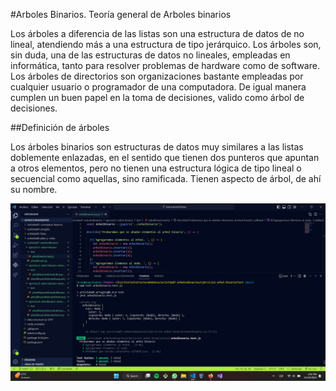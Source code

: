 #Arboles Binarios. 
Teoría general de Arboles binarios

Los árboles a diferencia de las listas son una estructura de datos de no lineal, atendiendo más a una estructura de tipo jerárquico. Los árboles son, sin duda, una de las estructuras de datos no lineales, empleadas en informática, tanto para resolver problemas de hardware como de software. Los árboles de directorios son organizaciones bastante empleadas por cualquier usuario o programador de una computadora. De igual manera cumplen un buen papel en la toma de decisiones, valido como árbol de decisiones.

##Definición de árboles

Los árboles binarios son estructuras de datos muy similares a las listas doblemente enlazadas, en el sentido que tienen dos punteros que apuntan a otros elementos, pero no tienen una estructura lógica de tipo lineal o secuencial como aquellas, sino ramificada.  Tienen aspecto de árbol, de ahí su nombre.



![Alt text](image.png)
